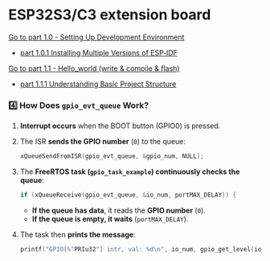 # ESP32S3/C3 extension board

[Go to part 1.0 - Setting Up Development Environment](Setting-up-Development-Enviroment/Setting-Up-Development-Environment.md)
 -  [part 1.0.1 Installing Multiple Versions of ESP‐IDF](Setting-up-Development-Enviroment/InstallingMultipleVersionsofESP‐IDF.md)

[Go to part 1.1 - Hello_world (write & compile & flash)](Setting-up-Development-Enviroment/Hello_world.md)
 - [part 1.1.1 Understanding Basic Project Structure](Setting-up-Development-Enviroment/BasicProjectStructure.md)



### **4️⃣ How Does `gpio_evt_queue` Work?**
1. **Interrupt occurs** when the BOOT button (GPIO0) is pressed.
2. The ISR **sends the GPIO number** (`0`) to the queue:
   ```c
   xQueueSendFromISR(gpio_evt_queue, &gpio_num, NULL);
   ```
3. The **FreeRTOS task (`gpio_task_example`) continuously checks the queue**:
   ```c
   if (xQueueReceive(gpio_evt_queue, &io_num, portMAX_DELAY)) {
   ```
   - **If the queue has data**, it reads the **GPIO number** (`0`).
   - **If the queue is empty, it waits** (`portMAX_DELAY`).

4. The task then **prints the message**:
   ```c
   printf("GPIO[%"PRIu32"] intr, val: %d\n", io_num, gpio_get_level(io_num));
   ```


